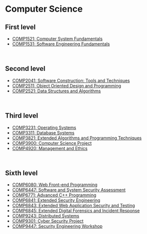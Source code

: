 # Computer Science
## First level
* [COMP1521: Computer System Fundamentals](1521)
* [COMP1531: Software Engineering Fundamentals](1531)

&nbsp;

## Second level
* [COMP2041: Software Construction: Tools and Techniques](2041)
* [COMP2511: Object Oriented Design and Programming](2511)
* [COMP2521: Data Structures and Algorithms](2521)

&nbsp;

## Third level
* [COMP3231: Operating Systems](3231)
* [COMP3311: Database Systems](3311)
* [COMP3821: Extended Algorithms and Programming Techniques](3821)
* [COMP3900: Computer Science Project](3900)
* [COMP4920: Management and Ethics](4920)

&nbsp;

## Sixth level
* [COMP6080: Web Front-end Programming](6080)
* [COMP6447: Software and System Security Assessment](6447)
* [COMP6771: Advanced C++ Programming](6771)
* [COMP6841: Extended Security Engineering](6841)
* [COMP6843: Extended Web Application Security and Testing](6843)
* [COMP6845: Extended Digital Forensics and Incident Response](6845)
* [COMP9243: Distributed Systems](9243)
* [COMP9301: Cyber Security Project](9301)
* [COMP9447: Security Engineering Workshop](9447)